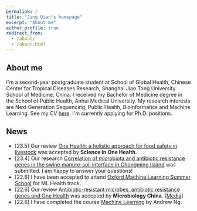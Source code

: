 ```yaml
---
permalink: /
title: "Jing Qian's homepage"
excerpt: "About me"
author_profile: true
redirect_from: 
  - /about/
  - /about.html
---
```


  
About me
------
I'm a second-year postgraduate student at School of Global Health, Chinese Center for Tropical Diseases Research, Shanghai Jiao Tong University School of Medicine, China. I received my Bachelor of Medicine degree in the School of Public Health, Anhui Medical University. My research interests are Next Generation Sequencing, Public Health, Bioinformatics and Machine Learning. See my CV [here](https://drive.google.com/file/d/1xy1ZOE_R70Ij-LB78fU0swIOhcjfUKYI/view?usp=sharing). I'm currently applying for Ph.D. positions.


News
------
+ [23.5] Our review [One Health: a holistic approach for food safety in livestock](https://doi.org/10.1016/j.soh.2023.100015) was accepted by **Science in One Health**.
+ [23.4] Our research [Correlation of microbiota and antibiotic resistance genes in the swine manure-soil interface in Chongming Island](https://doi.org/10.21203/rs.3.rs-2860598/v1) was submitted. I am happy to answer your questions!
+ [22.6] I have been accepted to attend [Oxford Machine Learning Summer School](https://www.oxfordml.school/) for ML Health track.
+ [22.6] Our review [Antibiotic-resistant microbes, antibiotic resistance genes and One Health](https://kns.cnki.net/kcms/detail/detail.aspx?dbcode=CAPJ&dbname=CAPJDAY&filename=WSWT20220610000&uniplatform=NZKPT&v=OUd6pkyNl_mYBoEWPy7JFYpJ_aai1Cz4UXLz6NqNC1VXLl0Ka50iRC_EkEGnvk4O) was accepted by **Microbiology China**. [[Media](https://mp.weixin.qq.com/s/aEQGbrlj_tXnGgTCSSyArw)]
+ [22.6] I have completed the course [Machine Learning](https://www.coursera.org/account/accomplishments/certificate/22JZWA9PV86K) by Andrew Ng.
